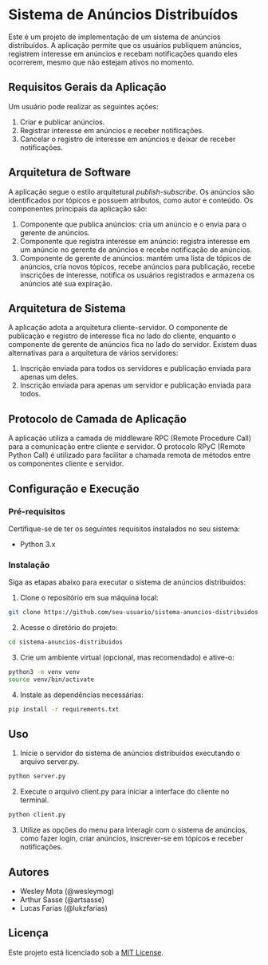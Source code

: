 # Sistema de Anúncios Distribuídos

Este é um projeto de implementação de um sistema de anúncios distribuídos. A aplicação permite que os usuários publiquem anúncios, registrem interesse em anúncios e recebam notificações quando eles ocorrerem, mesmo que não estejam ativos no momento.

## Requisitos Gerais da Aplicação

Um usuário pode realizar as seguintes ações:

1. Criar e publicar anúncios.
2. Registrar interesse em anúncios e receber notificações.
3. Cancelar o registro de interesse em anúncios e deixar de receber notificações.

## Arquitetura de Software

A aplicação segue o estilo arquitetural *publish-subscribe*. Os anúncios são identificados por tópicos e possuem atributos, como autor e conteúdo. Os componentes principais da aplicação são:

1. Componente que publica anúncios: cria um anúncio e o envia para o gerente de anúncios.
2. Componente que registra interesse em anúncio: registra interesse em um anúncio no gerente de anúncios e recebe notificação de anúncios.
3. Componente de gerente de anúncios: mantém uma lista de tópicos de anúncios, cria novos tópicos, recebe anúncios para publicação, recebe inscrições de interesse, notifica os usuários registrados e armazena os anúncios até sua expiração.

## Arquitetura de Sistema

A aplicação adota a arquitetura cliente-servidor. O componente de publicação e registro de interesse fica no lado do cliente, enquanto o componente de gerente de anúncios fica no lado do servidor. Existem duas alternativas para a arquitetura de vários servidores:

1. Inscrição enviada para todos os servidores e publicação enviada para apenas um deles.
2. Inscrição enviada para apenas um servidor e publicação enviada para todos.

## Protocolo de Camada de Aplicação

A aplicação utiliza a camada de middleware RPC (Remote Procedure Call) para a comunicação entre cliente e servidor. O protocolo RPyC (Remote Python Call) é utilizado para facilitar a chamada remota de métodos entre os componentes cliente e servidor.

## Configuração e Execução

### Pré-requisitos

Certifique-se de ter os seguintes requisitos instalados no seu sistema:

- Python 3.x
  
### Instalação

Siga as etapas abaixo para executar o sistema de anúncios distribuídos:

1. Clone o repositório em sua máquina local:

```bash
git clone https://github.com/seu-usuario/sistema-anuncios-distribuidos.git
```

2. Acesse o diretório do projeto:
```bash
cd sistema-anuncios-distribuidos
```

3. Crie um ambiente virtual (opcional, mas recomendado) e ative-o:
```bash
python3 -m venv venv
source venv/bin/activate
```

4. Instale as dependências necessárias:
```bash
pip install -r requirements.txt
```

## Uso
1. Inicie o servidor do sistema de anúncios distribuídos executando o arquivo server.py.
```bash
python server.py
```

2. Execute o arquivo client.py para iniciar a interface do cliente no terminal.
```bash
python client.py
```

3. Utilize as opções do menu para interagir com o sistema de anúncios, como fazer login, criar anúncios, inscrever-se em tópicos e receber notificações.

## Autores

- Wesley Mota (@wesleymog)
- Arthur Sasse (@artsasse)
- Lucas Farias (@lukzfarias)

## Licença

Este projeto está licenciado sob a [MIT License](https://opensource.org/licenses/MIT).
